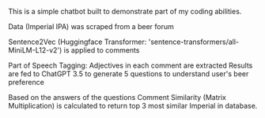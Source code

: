 This is a simple chatbot built to demonstrate part of my coding abilities. 

Data (Imperial IPA) was scraped from a beer forum

Sentence2Vec (Huggingface Transformer: 'sentence-transformers/all-MiniLM-L12-v2') is applied to comments

Part of Speech Tagging: 
Adjectives in each comment are extracted
Results are fed to ChatGPT 3.5 to generate 5 questions to understand user's beer preference

Based on the answers of the questions
Comment Similarity (Matrix Multiplication) is calculated to return top 3 most similar Imperial in database. 

